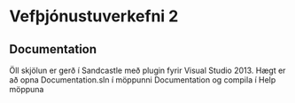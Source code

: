 Vefþjónustuverkefni 2
=====================


Documentation
-------------

Öll skjölun er gerð í Sandcastle með plugin fyrir Visual Studio 2013.
Hægt er að opna Documentation.sln í möppunni Documentation og compila
í Help möppuna